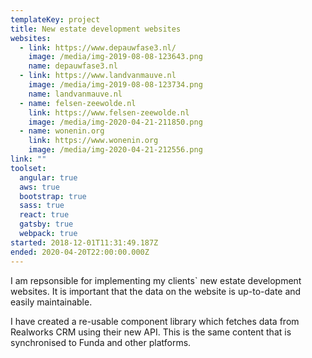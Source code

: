 ```yaml
---
templateKey: project
title: New estate development websites
websites:
  - link: https://www.depauwfase3.nl/
    image: /media/img-2019-08-08-123643.png
    name: depauwfase3.nl
  - link: https://www.landvanmauve.nl
    image: /media/img-2019-08-08-123734.png
    name: landvanmauve.nl
  - name: felsen-zeewolde.nl
    link: https://www.felsen-zeewolde.nl
    image: /media/img-2020-04-21-211850.png
  - name: wonenin.org
    link: https://www.wonenin.org
    image: /media/img-2020-04-21-212556.png
link: ""
toolset:
  angular: true
  aws: true
  bootstrap: true
  sass: true
  react: true
  gatsby: true
  webpack: true
started: 2018-12-01T11:31:49.187Z
ended: 2020-04-20T22:00:00.000Z
---
```

I am repsonsible for implementing my clients` new estate development websites. It is important that the data on the website is up-to-date and easily maintainable.

I have created a re-usable component library which fetches data from Realworks CRM using their new API. This is the same content that is synchronised to Funda and other platforms.
